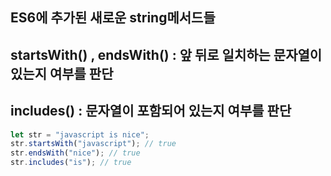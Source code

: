 ## ES6에 추가된 새로운 string메서드들

## startsWith() , endsWith() : 앞 뒤로 일치하는 문자열이 있는지 여부를 판단

## includes() : 문자열이 포함되어 있는지 여부를 판단

```javascript
let str = "javascript is nice";
str.startsWith("javascript"); // true
str.endsWith("nice"); // true
str.includes("is"); // true
```
